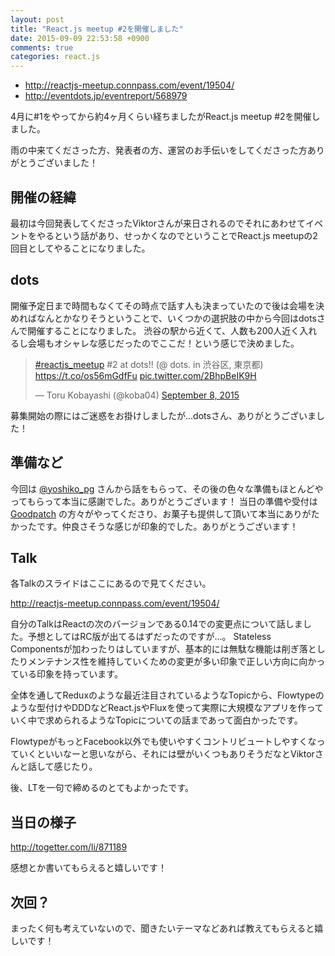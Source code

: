 ```yaml
---
layout: post
title: "React.js meetup #2を開催しました"
date: 2015-09-09 22:53:58 +0900
comments: true
categories: react.js
---
```


* http://reactjs-meetup.connpass.com/event/19504/
* http://eventdots.jp/eventreport/568979

4月に#1をやってから約4ヶ月くらい経ちましたがReact.js meetup #2を開催しました。

雨の中来てくださった方、発表者の方、運営のお手伝いをしてくださった方ありがとうございました！

<!-- more -->

## 開催の経緯

最初は今回発表してくださったViktorさんが来日されるのでそれにあわせてイベントをやるという話があり、せっかくなのでということでReact.js meetupの2回目としてやることになりました。

## dots

開催予定日まで時間もなくてその時点で話す人も決まっていたので後は会場を決めればなんとかなりそうということで、いくつかの選択肢の中から今回はdotsさんで開催することになりました。
渋谷の駅から近くて、人数も200人近く入れるし会場もオシャレな感じだったのでここだ！という感じで決めました。

<blockquote class="twitter-tweet" lang="en"><p lang="ja" dir="ltr"><a href="https://twitter.com/hashtag/reactjs_meetup?src=hash">#reactjs_meetup</a> #2 at dots!! (@ dots. in 渋谷区, 東京都) <a href="https://t.co/os56mGdfFu">https://t.co/os56mGdfFu</a> <a href="http://t.co/2BhpBeIK9H">pic.twitter.com/2BhpBeIK9H</a></p>&mdash; Toru Kobayashi (@koba04) <a href="https://twitter.com/koba04/status/641186091891073024">September 8, 2015</a></blockquote>
<script async src="//platform.twitter.com/widgets.js" charset="utf-8"></script>

募集開始の際にはご迷惑をお掛けしましたが...dotsさん、ありがとうございました！

## 準備など

今回は [@yoshiko_pg](https://twitter.com/yoshiko_pg) さんから話をもらって、その後の色々な準備もほとんどやってもらって本当に感謝でした。ありがとうございます！
当日の準備や受付は [Goodpatch](http://goodpatch.com/jp) の方々がやってくださり、お菓子も提供して頂いて本当にありがたかったです。仲良さそうな感じが印象的でした。ありがとうございます！

## Talk

各Talkのスライドはここにあるので見てください。

http://reactjs-meetup.connpass.com/event/19504/

自分のTalkはReactの次のバージョンである0.14での変更点について話しました。予想としてはRC版が出てるはずだったのですが...。
Stateless Componentsが加わったりはしていますが、基本的には無駄な機能は削ぎ落としたりメンテナンス性を維持していくための変更が多い印象で正しい方向に向かっている印象を持っています。

全体を通してReduxのような最近注目されているようなTopicから、Flowtypeのような型付けやDDDなどReact.jsやFluxを使って実際に大規模なアプリを作っていく中で求められるようなTopicについての話まであって面白かったです。

FlowtypeがもっとFacebook以外でも使いやすくコントリビュートしやすくなっていくといいなーと思いながら、それには壁がいくつもありそうだなとViktorさんと話して感じたり。

後、LTを一句で締めるのとてもよかったです。

## 当日の様子

http://togetter.com/li/871189

感想とか書いてもらえると嬉しいです！

## 次回？

まったく何も考えていないので、聞きたいテーマなどあれば教えてもらえると嬉しいです！
